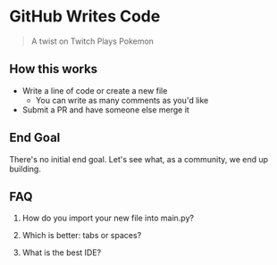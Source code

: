 # GitHub Writes Code

> A twist on Twitch Plays Pokemon

## How this works

- Write a line of code or create a new file
  - You can write as many comments as you'd like
- Submit a PR and have someone else merge it

## End Goal

There's no initial end goal. Let's see what, as a community, we end up building.

## FAQ

1. How do you import your new file into main.py?

2. Which is better: tabs or spaces?

3. What is the best IDE?
